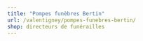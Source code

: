 ```yaml
---
title: "Pompes funèbres Bertin"
url: /valentigney/pompes-funebres-bertin/
shop: directeurs de funérailles
---
```

